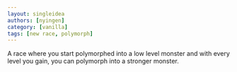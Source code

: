 ```yaml
---
layout: singleidea
authors: [nyingen]
category: [vanilla]
tags: [new race, polymorph]
---
```

A race where you start polymorphed into a low level monster and with every level you gain, you can polymorph into a stronger monster.
